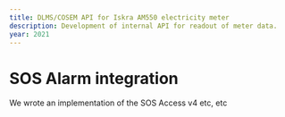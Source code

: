 ```yaml
---
title: DLMS/COSEM API for Iskra AM550 electricity meter
description: Development of internal API for readout of meter data.
year: 2021
---
```


# SOS Alarm integration

We wrote an implementation of the SOS Access v4 etc, etc
